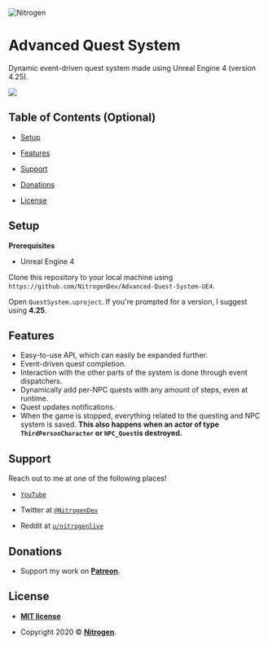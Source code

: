 ![Nitrogen](https://user-images.githubusercontent.com/44950964/90797265-1852f980-e319-11ea-9fb7-75ca65154392.png)


# Advanced Quest System

Dynamic event-driven quest system made using Unreal Engine 4 (version 4.25).

![](https://media.giphy.com/media/dX9atUAHKABNkBJGlE/source.gif)

## Table of Contents (Optional)

-  [Setup](#setup)

-  [Features](#features)

-  [Support](#support)

-  [Donations](#donations)

-  [License](#license)

## Setup

**Prerequisites** 
* Unreal Engine 4

Clone this repository to your local machine using `https://github.com/NitrogenDev/Advanced-Quest-System-UE4`.

Open `QuestSystem.uproject`. If you're prompted for a version, I suggest using **4.25**.

## Features
* Easy-to-use API, which can easily be expanded further.
* Event-driven quest completion.
* Interaction with the other parts of the system is done through event dispatchers.
* Dynamically add per-NPC quests with any amount of steps, even at runtime.
* Quest updates notifications.
* When the game is stopped, everything related to the questing and NPC system is saved. **This also happens when an actor of type `ThirdPersonCharacter` or `NPC_Quest`is destroyed.**

## Support

Reach out to me at one of the following places!

- <a  href="https://www.youtube.com/c/nitrogendev"  target="_blank">`YouTube`</a>

- Twitter at <a href="https://twitter.com/nitrogendev"  target="_blank">`@NitrogenDev`</a>

- Reddit at <a href="https://www.reddit.com/user/nitrogenlive"  target="_blank">`u/nitrogenlive`</a>
  
## Donations

- Support my work on **<a  href="https://www.patreon.com/NitrogenDev"  target="_blank">Patreon</a>**.
  
## License

-  **[MIT license](http://opensource.org/licenses/mit-license.php)**

- Copyright 2020 © **<a  href="https://www.youtube.com/c/nitrogendev"  target="_blank">Nitrogen</a>**.